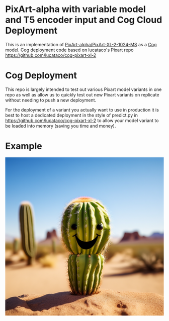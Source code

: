 # PixArt-alpha with variable model and T5 encoder input and Cog Cloud Deployment

This is an implementation of [PixArt-alpha/PixArt-XL-2-1024-MS](https://huggingface.co/PixArt-alpha/PixArt-XL-2-1024-MS) as a [Cog](https://github.com/replicate/cog) model. Cog deployment code based on lucataco's Pixart repo https://github.com/lucataco/cog-pixart-xl-2



# Cog Deployment 
This repo is largely intended to test out various Pixart model variants in one repo as well as allow us to quickly test out new Pixart variants on replicate without needing to push a new deployment. 

For the deployment of a variant you actually want to use in production it is best to host a dedicated deployment in the style of predict.py in https://github.com/lucataco/cog-pixart-xl-2 to allow your model variant to be loaded into memory (saving you time and money). 


# Example

![alt text](output.0.png)
